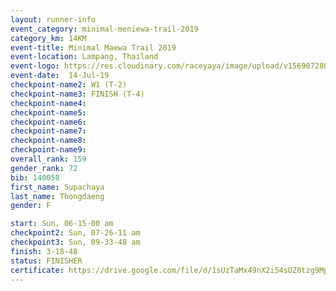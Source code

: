 ```yaml
---
layout: runner-info 
event_category: minimal-meniewa-trail-2019 
category_km: 14KM 
event-title: Minimal Maewa Trail 2019 
event-location: Lampang, Thailand 
event-logo: https://res.cloudinary.com/raceyaya/image/upload/v1569072805/logo/minimal-trail_ktnvsp.jpg 
event-date:  14-Jul-19 
checkpoint-name2: W1 (T-2) 
checkpoint-name3: FINISH (T-4) 
checkpoint-name4: 
checkpoint-name5: 
checkpoint-name6: 
checkpoint-name7: 
checkpoint-name8: 
checkpoint-name9: 
overall_rank: 159
gender_rank: 72
bib: 140058
first_name: Supachaya
last_name: Thongdaeng
gender: F

start: Sun, 06-15-00 am
checkpoint2: Sun, 07-26-11 am
checkpoint3: Sun, 09-33-48 am
finish: 3-18-48
status: FINISHER
certificate: https://drive.google.com/file/d/1sUzTaMx49nX2i54sOZ0tzg9Mpfqmj5LC/view?usp=sharing
---
```

